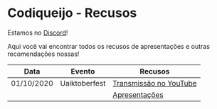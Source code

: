 # Codiqueijo - Recusos

Estamos no [Discord](https://discord.gg/JjnyUHp)!

Aqui você vai encontrar todos os recusos de apresentações e outras recomendações nossas!

| Data       | Evento        | Recusos                                                                                          |
|------------|---------------|--------------------------------------------------------------------------------------------------|
| 01/10/2020 | Uaiktoberfest | [Transmissão no YouTube](https://www.youtube.com/watch?v=J_HAsKN_m14&ab_channel=ThamaraAndrade)  |
|            |               | [Apresentações]()                                                                                    |

